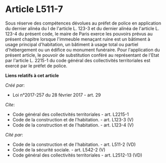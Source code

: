 # Article L511-7

Sous réserve des compétences dévolues au préfet de police en application du dernier alinéa du I de l'article L. 123-3 et du
dernier alinéa de l'article L. 123-4 du présent code, le maire de Paris exerce les pouvoirs prévus au présent chapitre
lorsque l'immeuble menaçant ruine est un bâtiment à usage principal d'habitation, un bâtiment à usage total ou partiel
d'hébergement ou un édifice ou monument funéraire. Pour l'application du présent article, le pouvoir de substitution conféré
au représentant de l'Etat par l'article L. 2215-1 du code général des collectivités territoriales est exercé par le préfet de
police.

**Liens relatifs à cet article**

_Créé par_:

  - Loi n°2017-257 du 28 février 2017 - art. 29

_Cite_:

  - Code général des collectivités territoriales - art. L2215-1
  - Code de la construction et de l'habitation. - art. L123-3 (V)
  - Code de la construction et de l'habitation. - art. L123-4 (V)

_Cité par_:

  - Code de la construction et de l'habitation. - art. L511-2 (VD)
  - Code de la sécurité sociale. - art. L542-2 (V)
  - Code général des collectivités territoriales - art. L2512-13 (VD)
